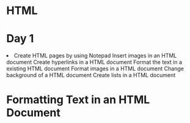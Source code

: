 # HTML

Day 1
======================================
<li> Create HTML pages by using Notepad
Insert images in an HTML document
Create hyperlinks in a HTML document
Format the text in a existing HTML document
Format images in a HTML document
Change background of a HTML document
Create lists in a HTML document


Formatting Text in an HTML Document
================
